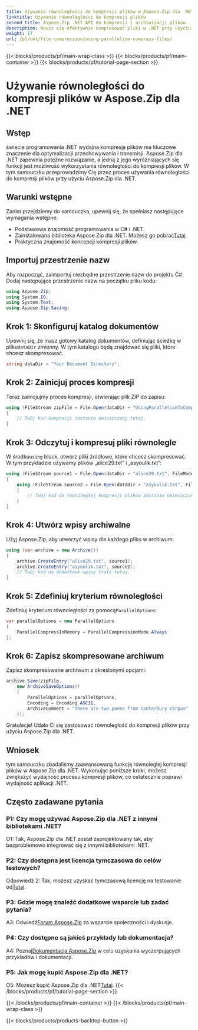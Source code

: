 ```yaml
---
title: Używanie równoległości do kompresji plików w Aspose.Zip dla .NET
linktitle: Używanie równoległości do kompresji plików
second_title: Aspose.Zip .NET API do kompresji i archiwizacji plików
description: Naucz się efektywnie kompresować pliki w .NET przy użyciu Aspose.Zip. Wykorzystaj moc równoległości dzięki naszemu samouczkowi krok po kroku.
weight: 17
url: /pl/net/file-compression/using-parallelism-compress-files/
---
```


{{< blocks/products/pf/main-wrap-class >}}
{{< blocks/products/pf/main-container >}}
{{< blocks/products/pf/tutorial-page-section >}}

# Używanie równoległości do kompresji plików w Aspose.Zip dla .NET

## Wstęp

świecie programowania .NET wydajna kompresja plików ma kluczowe znaczenie dla optymalizacji przechowywania i transmisji. Aspose.Zip dla .NET zapewnia potężne rozwiązanie, a jedną z jego wyróżniających się funkcji jest możliwość wykorzystania równoległości do kompresji plików. W tym samouczku przeprowadzimy Cię przez proces używania równoległości do kompresji plików przy użyciu Aspose.Zip dla .NET.

## Warunki wstępne

Zanim przejdziemy do samouczka, upewnij się, że spełniasz następujące wymagania wstępne:

- Podstawowa znajomość programowania w C# i .NET.
-  Zainstalowana biblioteka Aspose.Zip dla .NET. Możesz go pobrać[Tutaj](https://releases.aspose.com/zip/net/).
- Praktyczna znajomość koncepcji kompresji plików.

## Importuj przestrzenie nazw

Aby rozpocząć, zaimportuj niezbędne przestrzenie nazw do projektu C#. Dodaj następujące przestrzenie nazw na początku pliku kodu:

```csharp
using Aspose.Zip;
using System.IO;
using System.Text;
using Aspose.Zip.Saving;
```

## Krok 1: Skonfiguruj katalog dokumentów

 Upewnij się, że masz gotowy katalog dokumentów, definiując ścieżkę w pliku`dataDir` zmienny. W tym katalogu będą znajdować się pliki, które chcesz skompresować.

```csharp
string dataDir = "Your Document Directory";
```

## Krok 2: Zainicjuj proces kompresji

Teraz zainicjujmy proces kompresji, otwierając plik ZIP do zapisu:

```csharp
using (FileStream zipFile = File.Open(dataDir + "UsingParallelismToCompressFiles_out.zip", FileMode.Create))
{
    // Twój kod kompresji zostanie umieszczony tutaj.
}
```

## Krok 3: Odczytuj i kompresuj pliki równolegle

 W środku`using` block, otwórz pliki źródłowe, które chcesz skompresować. W tym przykładzie używamy plików „alice29.txt” i „asyoulik.txt”:

```csharp
using (FileStream source1 = File.Open(dataDir + "alice29.txt", FileMode.Open, FileAccess.Read))
{
    using (FileStream source2 = File.Open(dataDir + "asyoulik.txt", FileMode.Open, FileAccess.Read))
    {
        // Twój kod do równoległej kompresji plików zostanie umieszczony tutaj.
    }
}
```

## Krok 4: Utwórz wpisy archiwalne

Użyj Aspose.Zip, aby utworzyć wpisy dla każdego pliku w archiwum:

```csharp
using (var archive = new Archive())
{
    archive.CreateEntry("alice29.txt", source1);
    archive.CreateEntry("asyoulik.txt", source2);
    // Twój kod na dodatkowe wpisy trafi tutaj.
}
```

## Krok 5: Zdefiniuj kryterium równoległości

 Zdefiniuj kryterium równoległości za pomocą`ParallelOptions`:

```csharp
var parallelOptions = new ParallelOptions
{
    ParallelCompressInMemory = ParallelCompressionMode.Always
};
```

## Krok 6: Zapisz skompresowane archiwum

Zapisz skompresowane archiwum z określonymi opcjami:

```csharp
archive.Save(zipFile,
    new ArchiveSaveOptions()
    {
        ParallelOptions = parallelOptions,
        Encoding = Encoding.ASCII,
        ArchiveComment = "There are two poems from Canterbury corpus"
    });
```

Gratulacje! Udało Ci się zastosować równoległość do kompresji plików przy użyciu Aspose.Zip dla .NET.

## Wniosek

tym samouczku zbadaliśmy zaawansowaną funkcję równoległej kompresji plików w Aspose.Zip dla .NET. Wykonując poniższe kroki, możesz zwiększyć wydajność procesu kompresji plików, co ostatecznie poprawi wydajność aplikacji .NET.

## Często zadawane pytania

### P1: Czy mogę używać Aspose.Zip dla .NET z innymi bibliotekami .NET?

O1: Tak, Aspose.Zip dla .NET został zaprojektowany tak, aby bezproblemowo integrować się z innymi bibliotekami .NET.

### P2: Czy dostępna jest licencja tymczasowa do celów testowych?

 Odpowiedź 2: Tak, możesz uzyskać tymczasową licencję na testowanie od[Tutaj](https://purchase.aspose.com/temporary-license/).

### P3: Gdzie mogę znaleźć dodatkowe wsparcie lub zadać pytania?

 A3: Odwiedź[Forum Aspose.Zip](https://forum.aspose.com/c/zip/37) za wsparcie społeczności i dyskusje.

### P4: Czy dostępne są jakieś przykłady lub dokumentacja?

 A4: Poznaj[Dokumentacja Aspose.Zip](https://reference.aspose.com/zip/net/) w celu uzyskania wyczerpujących przykładów i dokumentacji.

### P5: Jak mogę kupić Aspose.Zip dla .NET?

 O5: Możesz kupić Aspose.Zip dla .NET[Tutaj](https://purchase.aspose.com/buy).
{{< /blocks/products/pf/tutorial-page-section >}}

{{< /blocks/products/pf/main-container >}}
{{< /blocks/products/pf/main-wrap-class >}}

{{< blocks/products/products-backtop-button >}}
